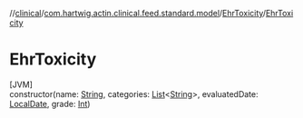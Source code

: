 //[clinical](../../../index.md)/[com.hartwig.actin.clinical.feed.standard.model](../index.md)/[EhrToxicity](index.md)/[EhrToxicity](-ehr-toxicity.md)

# EhrToxicity

[JVM]\
constructor(name: [String](https://kotlinlang.org/api/latest/jvm/stdlib/kotlin/-string/index.html), categories: [List](https://kotlinlang.org/api/latest/jvm/stdlib/kotlin.collections/-list/index.html)&lt;[String](https://kotlinlang.org/api/latest/jvm/stdlib/kotlin/-string/index.html)&gt;, evaluatedDate: [LocalDate](https://docs.oracle.com/javase/8/docs/api/java/time/LocalDate.html), grade: [Int](https://kotlinlang.org/api/latest/jvm/stdlib/kotlin/-int/index.html))
